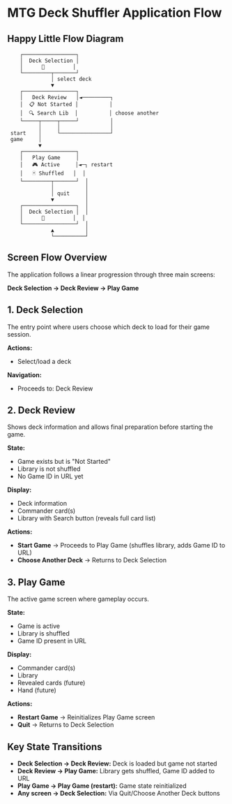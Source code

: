 # MTG Deck Shuffler Application Flow

## Happy Little Flow Diagram

```
    ┌─────────────────┐
    │  Deck Selection │
    │      🎴         │
    └─────────┬───────┘
              │ select deck
              ▼
    ┌─────────────────┐
    │   Deck Review   │◄─────────┐
    │  📋 Not Started │          │
    │  🔍 Search Lib  │          │ choose another
    └─────┬─────┬─────┘          │
          │     │                │
 start    │     └────────────────┘
 game     │
          ▼
    ┌─────────────────┐
    │   Play Game     │
    │   🎮 Active     │◄─┐ restart
    │   🃏 Shuffled   │  │
    └─────────┬───────┘  │
              │          │
              │ quit     │
              ▼          │
    ┌─────────────────┐  │
    │  Deck Selection │  │
    │      🎴         │  │
    └─────────────────┘  │
              ▲          │
              └──────────┘
```

## Screen Flow Overview

The application follows a linear progression through three main screens:

**Deck Selection → Deck Review → Play Game**

## 1. Deck Selection

The entry point where users choose which deck to load for their game session.

**Actions:**
- Select/load a deck

**Navigation:**
- Proceeds to: Deck Review

## 2. Deck Review

Shows deck information and allows final preparation before starting the game.

**State:** 
- Game exists but is "Not Started"
- Library is not shuffled
- No Game ID in URL yet

**Display:**
- Deck information
- Commander card(s) 
- Library with Search button (reveals full card list)

**Actions:**
- **Start Game** → Proceeds to Play Game (shuffles library, adds Game ID to URL)
- **Choose Another Deck** → Returns to Deck Selection

## 3. Play Game

The active game screen where gameplay occurs.

**State:**
- Game is active
- Library is shuffled
- Game ID present in URL

**Display:**
- Commander card(s)
- Library
- Revealed cards (future)
- Hand (future)

**Actions:**
- **Restart Game** → Reinitializes Play Game screen
- **Quit** → Returns to Deck Selection

## Key State Transitions

- **Deck Selection → Deck Review:** Deck is loaded but game not started
- **Deck Review → Play Game:** Library gets shuffled, Game ID added to URL
- **Play Game → Play Game (restart):** Game state reinitialized
- **Any screen → Deck Selection:** Via Quit/Choose Another Deck buttons